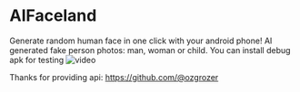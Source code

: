 # AIFaceland
Generate random human face in one click with your android phone! AI generated fake person photos: man, woman or child.
You can install debug apk for testing
![video](https://user-images.githubusercontent.com/61436105/200127392-aa07df0a-8bae-43c4-8c6e-ea0455f950d6.gif)

Thanks for providing api: https://github.com/@ozgrozer
